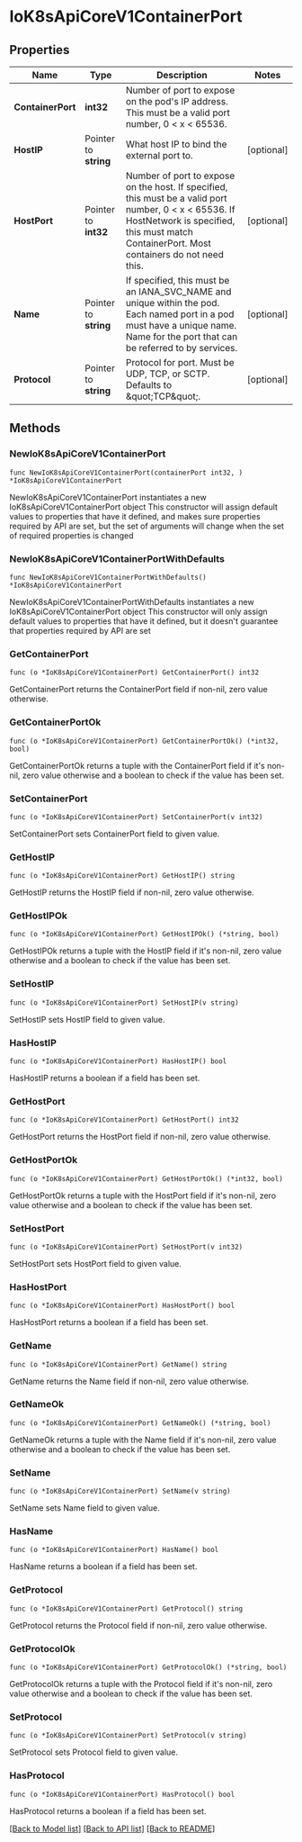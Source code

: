# IoK8sApiCoreV1ContainerPort

## Properties

Name | Type | Description | Notes
------------ | ------------- | ------------- | -------------
**ContainerPort** | **int32** | Number of port to expose on the pod&#39;s IP address. This must be a valid port number, 0 &lt; x &lt; 65536. | 
**HostIP** | Pointer to **string** | What host IP to bind the external port to. | [optional] 
**HostPort** | Pointer to **int32** | Number of port to expose on the host. If specified, this must be a valid port number, 0 &lt; x &lt; 65536. If HostNetwork is specified, this must match ContainerPort. Most containers do not need this. | [optional] 
**Name** | Pointer to **string** | If specified, this must be an IANA_SVC_NAME and unique within the pod. Each named port in a pod must have a unique name. Name for the port that can be referred to by services. | [optional] 
**Protocol** | Pointer to **string** | Protocol for port. Must be UDP, TCP, or SCTP. Defaults to \&quot;TCP\&quot;. | [optional] 

## Methods

### NewIoK8sApiCoreV1ContainerPort

`func NewIoK8sApiCoreV1ContainerPort(containerPort int32, ) *IoK8sApiCoreV1ContainerPort`

NewIoK8sApiCoreV1ContainerPort instantiates a new IoK8sApiCoreV1ContainerPort object
This constructor will assign default values to properties that have it defined,
and makes sure properties required by API are set, but the set of arguments
will change when the set of required properties is changed

### NewIoK8sApiCoreV1ContainerPortWithDefaults

`func NewIoK8sApiCoreV1ContainerPortWithDefaults() *IoK8sApiCoreV1ContainerPort`

NewIoK8sApiCoreV1ContainerPortWithDefaults instantiates a new IoK8sApiCoreV1ContainerPort object
This constructor will only assign default values to properties that have it defined,
but it doesn't guarantee that properties required by API are set

### GetContainerPort

`func (o *IoK8sApiCoreV1ContainerPort) GetContainerPort() int32`

GetContainerPort returns the ContainerPort field if non-nil, zero value otherwise.

### GetContainerPortOk

`func (o *IoK8sApiCoreV1ContainerPort) GetContainerPortOk() (*int32, bool)`

GetContainerPortOk returns a tuple with the ContainerPort field if it's non-nil, zero value otherwise
and a boolean to check if the value has been set.

### SetContainerPort

`func (o *IoK8sApiCoreV1ContainerPort) SetContainerPort(v int32)`

SetContainerPort sets ContainerPort field to given value.


### GetHostIP

`func (o *IoK8sApiCoreV1ContainerPort) GetHostIP() string`

GetHostIP returns the HostIP field if non-nil, zero value otherwise.

### GetHostIPOk

`func (o *IoK8sApiCoreV1ContainerPort) GetHostIPOk() (*string, bool)`

GetHostIPOk returns a tuple with the HostIP field if it's non-nil, zero value otherwise
and a boolean to check if the value has been set.

### SetHostIP

`func (o *IoK8sApiCoreV1ContainerPort) SetHostIP(v string)`

SetHostIP sets HostIP field to given value.

### HasHostIP

`func (o *IoK8sApiCoreV1ContainerPort) HasHostIP() bool`

HasHostIP returns a boolean if a field has been set.

### GetHostPort

`func (o *IoK8sApiCoreV1ContainerPort) GetHostPort() int32`

GetHostPort returns the HostPort field if non-nil, zero value otherwise.

### GetHostPortOk

`func (o *IoK8sApiCoreV1ContainerPort) GetHostPortOk() (*int32, bool)`

GetHostPortOk returns a tuple with the HostPort field if it's non-nil, zero value otherwise
and a boolean to check if the value has been set.

### SetHostPort

`func (o *IoK8sApiCoreV1ContainerPort) SetHostPort(v int32)`

SetHostPort sets HostPort field to given value.

### HasHostPort

`func (o *IoK8sApiCoreV1ContainerPort) HasHostPort() bool`

HasHostPort returns a boolean if a field has been set.

### GetName

`func (o *IoK8sApiCoreV1ContainerPort) GetName() string`

GetName returns the Name field if non-nil, zero value otherwise.

### GetNameOk

`func (o *IoK8sApiCoreV1ContainerPort) GetNameOk() (*string, bool)`

GetNameOk returns a tuple with the Name field if it's non-nil, zero value otherwise
and a boolean to check if the value has been set.

### SetName

`func (o *IoK8sApiCoreV1ContainerPort) SetName(v string)`

SetName sets Name field to given value.

### HasName

`func (o *IoK8sApiCoreV1ContainerPort) HasName() bool`

HasName returns a boolean if a field has been set.

### GetProtocol

`func (o *IoK8sApiCoreV1ContainerPort) GetProtocol() string`

GetProtocol returns the Protocol field if non-nil, zero value otherwise.

### GetProtocolOk

`func (o *IoK8sApiCoreV1ContainerPort) GetProtocolOk() (*string, bool)`

GetProtocolOk returns a tuple with the Protocol field if it's non-nil, zero value otherwise
and a boolean to check if the value has been set.

### SetProtocol

`func (o *IoK8sApiCoreV1ContainerPort) SetProtocol(v string)`

SetProtocol sets Protocol field to given value.

### HasProtocol

`func (o *IoK8sApiCoreV1ContainerPort) HasProtocol() bool`

HasProtocol returns a boolean if a field has been set.


[[Back to Model list]](../README.md#documentation-for-models) [[Back to API list]](../README.md#documentation-for-api-endpoints) [[Back to README]](../README.md)


